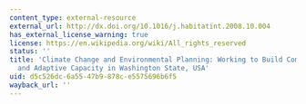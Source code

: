 ```yaml
---
content_type: external-resource
external_url: http://dx.doi.org/10.1016/j.habitatint.2008.10.004
has_external_license_warning: true
license: https://en.wikipedia.org/wiki/All_rights_reserved
status: ''
title: 'Climate Change and Environmental Planning: Working to Build Community Resilience
  and Adaptive Capacity in Washington State, USA'
uid: d5c526dc-6a55-47b9-878c-e5575696b6f5
wayback_url: ''
---
```

